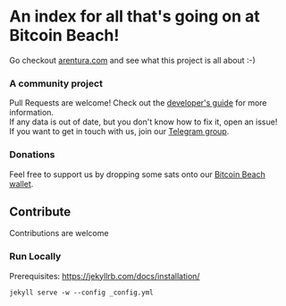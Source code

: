 # An index for all that's going on at Bitcoin Beach!

Go checkout [arentura.com](https://arentura.com) and see what this project is all about :-)

### A community project

Pull Requests are welcome! Check out the [developer's guide](developersGuide.md) for more information.  
If any data is out of date, but you don't know how to fix it, open an issue!  
If you want to get in touch with us, join our [Telegram group](https://t.me/arentura).

### Donations

Feel free to support us by dropping some sats onto our [Bitcoin Beach wallet](https://ln.bitcoinbeach.com/arentura).


## Contribute

Contributions are welcome

### Run Locally

Prerequisites: https://jekyllrb.com/docs/installation/

```
jekyll serve -w --config _config.yml
```